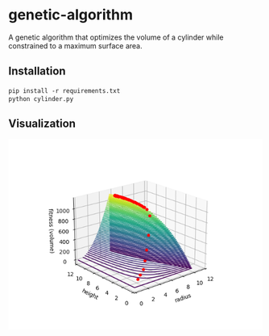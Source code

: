 # genetic-algorithm
A genetic algorithm that optimizes the volume of a cylinder while constrained to a maximum surface area.

## Installation
```
pip install -r requirements.txt
python cylinder.py
```

## Visualization
![fitness.png](fitness.png)
